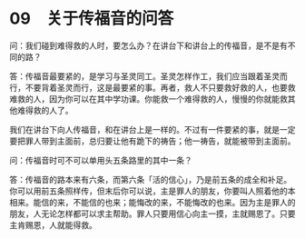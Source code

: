 # 09　关于传福音的问答


问：我们碰到难得救的人时，要怎么办？在讲台下和讲台上的传福音，是不是有不同的路？

答：传福音最要紧的，是学习与圣灵同工。圣灵怎样作工，我们应当跟着圣灵而行，不要背着圣灵而行，这是最要紧的事。再者，救人不只要救好救的人，也要救难救的人，因为你可以在其中学功课。你能救一个难得救的人，慢慢的你就能救其他难得救的人了。

我们在讲台下向人传福音，和在讲台上是一样的。不过有一件要紧的事，就是一定要把罪人带到主面前，总归要让他有跪下的祷告；他一祷告，就能被带到主面前。



问：传福音时可不可以单用头五条路里的其中一条？

答：传福音的路本来有六条，而第六条「活的信心」，乃是前五条的成全和补足。你可以用前五条照样传，但末后你可以说，主是罪人的朋友，你要叫人照着他的本相来。能信的来，不能信的也来；能悔改的来，不能悔改的也来。因为主是罪人的朋友，人无论怎样都可以求主帮助。罪人只要用信心向主一摸，主就赐恩了。只要主肯赐恩，人就能得救。

